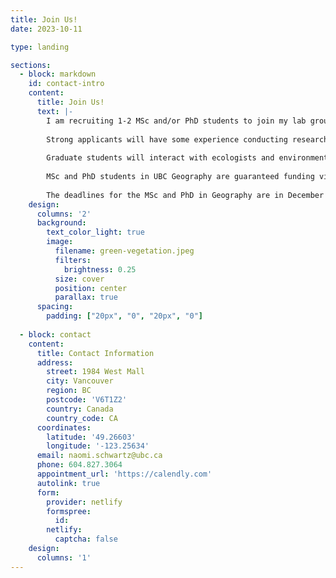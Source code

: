 ```yaml
---
title: Join Us!
date: 2023-10-11

type: landing

sections:
  - block: markdown
    id: contact-intro
    content:
      title: Join Us!
      text: |-
        I am recruiting 1-2 MSc and/or PhD students to join my lab group in Fall 2022. Ongoing research         focuses on tropical forest-savanna mosaic landscapes, and includes projects on fire regimes,            processes that maintain boundaries between forests and savanna, functional strategies of forest         and savanna trees, and restoration of mosaic landscapes. We use a variety of approaches,                including remote sensing and observational field studies. Students will have the opportunity to         develop projects related to their own interests within the broader lab themes but will ideally          pursue research at our field sites in forest-savanna mosaic landscapes in Siem Reap and Preah           Vihear, Cambodia. 
        
        Strong applicants will have some experience conducting research in ecology and/or geography and         at least some coursework or training in ecology/biogeography. Ph.D. applicants should have or be         working toward an M.Sc. (or have completed independent research that is moving toward                   publication). Field research experience, particularly in tropical forests, is an asset, as is           experience with ecological and/or geospatial data. 
        
        Graduate students will interact with ecologists and environmental sciences from around campus,          including the Biodiversity Research Center, and with scholars in the Department of Geography            with diverse approaches and interests in environmental and sustainability. Students will benefit         from the lab group’s ongoing collaborations with researchers at other universities and with             forest managers and conservation practitioners at NGOs and government agencies in Cambodia. 
        
        MSc and PhD students in UBC Geography are guaranteed funding via a combination of research and          teaching assistantships, fellowships, and department funds. Canadian citizens and permanent             residents are encouraged to apply for NSERC fellowships, and I am happy to assist with                  applications for these programs and other relevant external funding programs. 
        
        The deadlines for the MSc and PhD in Geography are in December and January, respectively, but           interested students should contact me before they apply. If interested please send me an email          with a brief summary of your research interests, your research experience, and why you are              interested in this position, and attach a copy of your CV and unofficial transcript.
    design:
      columns: '2'
      background:
        text_color_light: true
        image:
          filename: green-vegetation.jpeg
          filters: 
            brightness: 0.25
          size: cover
          position: center
          parallax: true
      spacing:
        padding: ["20px", "0", "20px", "0"]
        
  - block: contact
    content:
      title: Contact Information
      address:
        street: 1984 West Mall
        city: Vancouver
        region: BC
        postcode: 'V6T1Z2'
        country: Canada
        country_code: CA
      coordinates:
        latitude: '49.26603'
        longitude: '-123.25634'
      email: naomi.schwartz@ubc.ca
      phone: 604.827.3064
      appointment_url: 'https://calendly.com'
      autolink: true
      form:
        provider: netlify
        formspree:
          id:
        netlify:
          captcha: false
    design:
      columns: '1'
---
```

